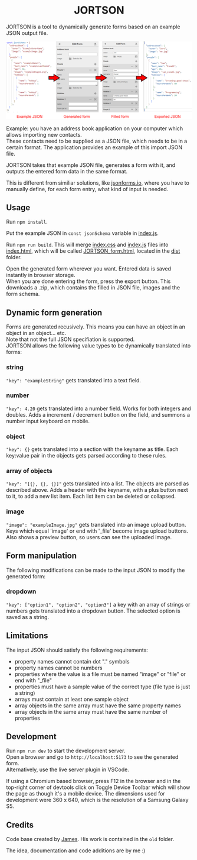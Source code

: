 <p align="center">
<!-- <img src="img/logo.png"><br> -->
<h1 align="center">JORTSON</h1>
</p>

JORTSON is a tool to dynamically generate forms based on an example JSON output file.  

<img src="img/flow.png">

Example: you have an address book application on your computer which allows importing new contacts.  
These contacts need to be supplied as a JSON file, which needs to be in a certain format. 
The application provides an example of this import JSON file.  

JORTSON takes that example JSON file, generates a form with it, and outputs the entered form data in the same format.

This is different from similiar solutions, like [jsonforms.io](https://jsonforms.io/), where you have to manually define, for each form entry, what kind of input is needed.

## Usage
Run `npm install`.  

Put the example JSON in `const jsonSchema` variable in [index.js](index.js).

Run `npm run build`. This will merge [index.css](index.css) and [index.js](index.js) files into [index.html](index.html), which will be called [JORTSON_form.html](dist/JORTSON_form.html), located in the [dist](dist) folder.

Open the generated form wherever you want.
Entered data is saved instantly in browser storage.  
When you are done entering the form, press the export button.
This downloads a .zip, which contains the filled in JSON file, images and the form schema.  


## Dynamic form generation 
Forms are generated recusively. This means you can have an object in an object in an object... etc.  
Note that not the full JSON specifiation is supported.  
JORTSON allows the following value types to be dynamically translated into forms: 
### string
`"key": "exampleString"` gets translated into a text field.

### number
`"key": 4.20` gets translated into a number field.
Works for both integers and doubles.
Adds a increment / decrement button on the field, and summons a number input keyboard on mobile.

### object
`"key": {}` gets translated into a section with the keyname as title.
Each key:value pair in the objects gets parsed according to these rules.

### array of objects
`"key": "[{}, {}, {}]"` gets translated into a list.
The objects are parsed as described above.
Adds a header with the keyname, with a plus button next to it, to add a new list item.
Each list item can be deleted or collapsed.

### image
`"image": "exampleImage.jpg"` gets translated into an image upload button.
Keys which equal 'image' or end with '_file' become image upload buttons.
Also shows a preview button, so users can see the uploaded image.

## Form manipulation
The following modifications can be made to the input JSON to modify the generated form:

### dropdown
`"key": ["option1", "option2", "option3"]` a key with an array of strings or numbers gets translated into a dropdown button.
The selected option is saved as a string.

## Limitations
The input JSON should satisfy the following requirements:
* property names cannot contain dot "." symbols
* property names cannot be numbers
* properties where the value is a file must be named "image" or "file" or end with "_file"
* properties must have a sample value of the correct type (file type is just a string)
* arrays must contain at least one sample object
* array objects in the same array must have the same property names
* array objects in the same array must have the same number of properties


## Development

Run `npm run dev` to start the development server.  
Open a browser and go to `http://localhost:5173` to see the generated form.  
Alternatively, use the live server plugin in VSCode.

If using a Chromium based browser, press F12 in the browser and in the top-right corner of devtools click on Toggle Device Toolbar which will show the page as though it's a mobile device.
The dimensions used for development were 360 x 640, which is the resolution of a Samsung Galaxy S5.


## Credits
Code base created by [James](james4171@hotmail.com). His work is contained in the `old` folder.  

The idea, documentation and code additions are by me :)
